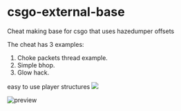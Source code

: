 # csgo-external-base
Cheat making base for csgo that uses hazedumper offsets

The cheat has 3 examples:
1. Choke packets thread example.
2. Simple bhop.
3. Glow hack.

easy to use player structures
![](https://i.imgur.com/JUlzcV0.gif)

![preview](https://i.imgur.com/jKB5MEb.png)
